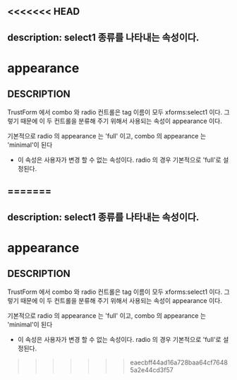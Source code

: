 <<<<<<< HEAD
---
description: select1 종류를 나타내는 속성이다.      
---

#   appearance                        

## DESCRIPTION

TrustForm 에서 combo 와 radio 컨트롤은 tag 이름이 모두 xforms:select1 이다. 
그렇기 때문에 이 두 컨트롤을 분류해 주기 위해서 사용되는 속성이 appearance 이다.

기본적으로 radio 의 appearance 는 'full' 이고, combo 의 appearance 는 'minimal'이 된다  

* 이 속성은 사용자가 변경 할 수 없는 속성이다.  radio 의 경우 기본적으로 'full'로 설정된다. 

=======
---
description: select1 종류를 나타내는 속성이다.      
---

#   appearance                        

## DESCRIPTION

TrustForm 에서 combo 와 radio 컨트롤은 tag 이름이 모두 xforms:select1 이다. 
그렇기 때문에 이 두 컨트롤을 분류해 주기 위해서 사용되는 속성이 appearance 이다.

기본적으로 radio 의 appearance 는 'full' 이고, combo 의 appearance 는 'minimal'이 된다  

* 이 속성은 사용자가 변경 할 수 없는 속성이다.  radio 의 경우 기본적으로 'full'로 설정된다. 

>>>>>>> eaecbff44ad16a728baa64cf76485a2e44cd3f57
